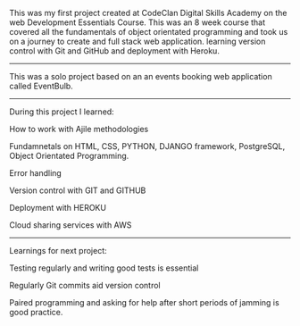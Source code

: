 This was my first project created at CodeClan Digital Skills Academy on the web Development Essentials Course. 
This was an 8 week course that covered all the fundamentals of object orientated programming and took us on a journey to create and full stack web application. learning version control with Git and GitHub and deployment with Heroku.

______________________________
This was a solo project based on an an events booking web application called EventBulb.


______________________________
During this project I learned:

How to work with Ajile methodologies

Fundamnetals on HTML, CSS, PYTHON, DJANGO framework, PostgreSQL, Object Orientated Programming. 

Error handling

Version control with GIT and GITHUB

Deployment with HEROKU

Cloud sharing services with AWS


______________________________
Learnings for next project:

Testing regularly and writing good tests is essential

Regularly Git commits aid version control 

Paired programming and asking for help after short periods of jamming is good practice.  
